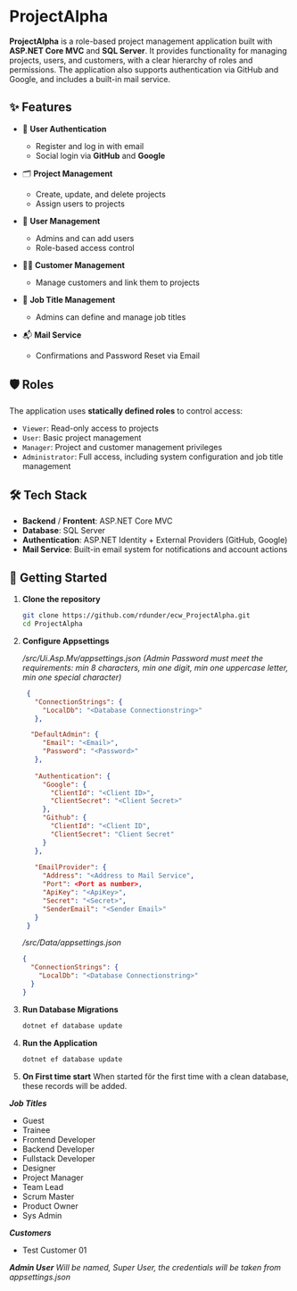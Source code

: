 # ProjectAlpha

**ProjectAlpha** is a role-based project management application built with **ASP.NET Core MVC** and **SQL Server**. It provides functionality for managing projects, users, and customers, with a clear hierarchy of roles and permissions. The application also supports authentication via GitHub and Google, and includes a built-in mail service.

## ✨ Features

- 🔐 **User Authentication**
  - Register and log in with email
  - Social login via **GitHub** and **Google**

- 🗂️ **Project Management**
  - Create, update, and delete projects
  - Assign users to projects

- 👥 **User Management**
  - Admins and can add users
  - Role-based access control

- 🧑‍💼 **Customer Management**
  - Manage customers and link them to projects

- 📛 **Job Title Management**
  - Admins can define and manage job titles

- 📬 **Mail Service**
  - Confirmations and Password Reset via Email

## 🛡️ Roles

The application uses **statically defined roles** to control access:

- `Viewer`: Read-only access to projects
- `User`: Basic project management
- `Manager`: Project and customer management privileges
- `Administrator`: Full access, including system configuration and job title management

## 🛠️ Tech Stack

- **Backend** / **Frontent**: ASP.NET Core MVC
- **Database**: SQL Server
- **Authentication**: ASP.NET Identity + External Providers (GitHub, Google)
- **Mail Service**: Built-in email system for notifications and account actions

## 🚀 Getting Started

1. **Clone the repository**
   ```bash
   git clone https://github.com/rdunder/ecw_ProjectAlpha.git
   cd ProjectAlpha

2. **Configure Appsettings**

   */src/Ui.Asp.Mv/appsettings.json*
   *(Admin Password must meet the requirements: min 8 characters, min one digit, min one uppercase letter, min one special character)*
   ```json
    {
      "ConnectionStrings": {
        "LocalDb": "<Database Connectionstring>"
      },

     "DefaultAdmin": {
        "Email": "<Email>",
        "Password": "<Password>" 
      },
    
      "Authentication": {
        "Google": {
          "ClientId": "<Client ID>",
          "ClientSecret": "<Client Secret>"
        },
        "Github": {
          "ClientId": "<Client ID",
          "ClientSecret": "Client Secret"
        }
      },
      
      "EmailProvider": {
        "Address": "<Address to Mail Service",
        "Port": <Port as number>,
        "ApiKey": "<ApiKey>",
        "Secret": "<Secret>",
        "SenderEmail": "<Sender Email>"
      }
    }
   ```

    */src/Data/appsettings.json*    
    ```json
    {
      "ConnectionStrings": {
        "LocalDb": "<Database Connectionstring>"
      }
    }
    ```
  

4. **Run Database Migrations**
    ```bash
    dotnet ef database update

5. **Run the Application**
     ```bash
     dotnet ef database update


6. **On First time start**
   When started för the first time with a clean database, these records will be added.

  ***Job Titles***
  - Guest
  - Trainee
  - Frontend Developer
  - Backend Developer
  - Fullstack Developer
  - Designer
  - Project Manager
  - Team Lead
  - Scrum Master
  - Product Owner
  - Sys Admin

  ***Customers***
  - Test Customer 01
  
  ***Admin User***
  *Will be named, Super User, the credentials will be taken from appsettings.json*



